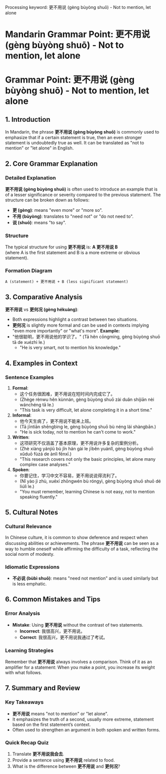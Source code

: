 Processing keyword: 更不用说 (gèng bùyòng shuō) - Not to mention, let alone
# Mandarin Grammar Point: 更不用说 (gèng bùyòng shuō) - Not to mention, let alone
# Grammar Point: 更不用说 (gèng bùyòng shuō) - Not to mention, let alone
## 1. Introduction
In Mandarin, the phrase **更不用说 (gèng bùyòng shuō)** is commonly used to emphasize that if a certain statement is true, then an even stronger statement is undoubtedly true as well. It can be translated as "not to mention" or "let alone" in English.
## 2. Core Grammar Explanation
### Detailed Explanation
**更不用说 (gèng bùyòng shuō)** is often used to introduce an example that is of a lesser significance or severity compared to the previous statement. The structure can be broken down as follows:
- **更 (gèng)**: means "even more" or "more so".
- **不用 (bùyòng)**: translates to "need not" or "do not need to".
- **说 (shuō)**: means "to say".
### Structure
The typical structure for using **更不用说** is:
**A 更不用说 B**  
(where A is the first statement and B is a more extreme or obvious statement).
### Formation Diagram
```
A (statement) + 更不用说 + B (less significant statement)
```
## 3. Comparative Analysis
**更不用说** vs **更何况 (gèng hékuàng)**:
- Both expressions highlight a contrast between two situations.
- **更何况** is slightly more formal and can be used in contexts implying "even more importantly" or "what's more". 
**Example:**
- "他很聪明，更不用说他的学识了。" (Tā hěn cōngmíng, gèng bùyòng shuō tā de xuézhì le.)
  - "He is very smart, not to mention his knowledge."
## 4. Examples in Context
### Sentence Examples
1. **Formal**: 
   - 这个任务很困难，更不用说在短时间内完成它了。
   - (Zhège rènwu hěn kùnnán, gèng bùyòng shuō zài duǎn shíjiān nèi wánchéng tā le.)
   - "This task is very difficult, let alone completing it in a short time."
2. **Informal**:
   - 他今天生病了，更不用说不能来上班。
   - (Tā jīntiān shēngbìng le, gèng bùyòng shuō bù néng lái shàngbān.)
   - "He is sick today, not to mention he can't come to work."
3. **Written**:
   - 这项研究不仅涵盖了基本原理，更不用说许多复杂的案例分析。
   - (Zhè xiàng yánjiū bù jǐn hán gài le jīběn yuánlǐ, gèng bùyòng shuō xǔduō fùzá de ànlì fēnxī.)
   - "This research covers not only the basic principles, let alone many complex case analyses."
4. **Spoken**:
   - 你要记住，学习中文不容易，更不用说说得流利了。
   - (Nǐ yào jì zhù, xuéxí zhōngwén bù róngyì, gèng bùyòng shuō shuō dé liúlì le.)
   - "You must remember, learning Chinese is not easy, not to mention speaking fluently."
## 5. Cultural Notes
### Cultural Relevance
In Chinese culture, it is common to show deference and respect when discussing abilities or achievements. The phrase **更不用说** can be seen as a way to humble oneself while affirming the difficulty of a task, reflecting the social norm of modesty.
### Idiomatic Expressions
- **不必说 (bùbì shuō)**: means "need not mention" and is used similarly but is less emphatic.
## 6. Common Mistakes and Tips
### Error Analysis
- **Mistake**: Using **更不用说** without the contrast of two statements.
  - **Incorrect**: 我很高兴，更不用说。
  - **Correct**: 我很高兴，更不用说我通过了考试。
### Learning Strategies
Remember that **更不用说** always involves a comparison. Think of it as an amplifier for a statement: When you make a point, you increase its weight with what follows.
## 7. Summary and Review
### Key Takeaways
- **更不用说** means "not to mention" or "let alone".
- It emphasizes the truth of a second, usually more extreme, statement based on the first statement’s context.
- Often used to strengthen an argument in both spoken and written forms.
### Quick Recap Quiz
1. Translate **更不用说我会去**.
2. Provide a sentence using **更不用说** related to food.
3. What is the difference between **更不用说** and **更何况**?
